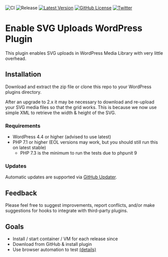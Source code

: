 ![CI](https://github.com/Lewiscowles1986/WordPressSVGPlugin/workflows/CI/badge.svg)
![Release](https://github.com/Lewiscowles1986/WordPressSVGPlugin/workflows/Release/badge.svg)
[![Latest Version](https://img.shields.io/github/release/Lewiscowles1986/WordPressSVGPlugin.svg)](https://github.com/Lewiscowles1986/WordPressSVGPlugin/releases)
[![GitHub License](https://img.shields.io/badge/license-GPLv3-yellow.svg)](https://raw.githubusercontent.com/Lewiscowles1986/WordPressSVGPlugin/master/LICENSE)
[![Twitter](https://img.shields.io/twitter/url/https/github.com/Lewiscowles1986/WordPressSVGPlugin.svg?style=social)](https://twitter.com/LewisCowles1)

# Enable SVG Uploads WordPress Plugin

This plugin enables SVG uploads in WordPress Media Library with very little overhead.

## Installation

Download and extract the zip file or clone this repo to your WordPress plugins directory.

After an upgrade to 2.x it may be necessary to download and re-upload your SVG media files so that the grid works. This is because we now use simple XML to retrieve the width & height of the SVG.

### Requirements

* WordPress 4.4 or higher (advised to use latest)
* PHP 7.1 or higher (EOL versions may work, but you should still run this on latest stable)
  * PHP 7.3 is the minimum to run the tests due to phpunit 9

### Updates

Automatic updates are supported via [GitHub Updater](https://github.com/afragen/github-updater).

## Feedback

Please feel free to suggest improvements, report conflicts, and/or make suggestions for hooks to integrate with third-party plugins.

## Goals

- Install / start container / VM for each release since
- Download from GitHub & install plugin
- Use browser automation to test [(details)](https://github.com/Lewiscowles1986/WordPressSVGPlugin/issues/5)
